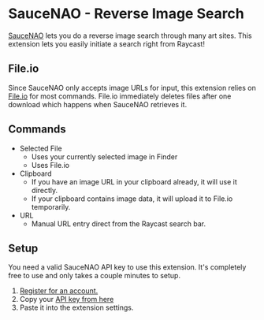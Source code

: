 # SauceNAO - Reverse Image Search

[SauceNAO](https://saucenao.com/) lets you do a reverse image search through many art sites. This extension lets you easily initiate a search right from Raycast!

## File.io

Since SauceNAO only accepts image URLs for input, this extension relies on [File.io](https://www.file.io/) for most commands. File.io immediately deletes files after one download which happens when SauceNAO retrieves it.

## Commands

- Selected File
  - Uses your currently selected image in Finder
  - Uses File.io
- Clipboard
  - If you have an image URL in your clipboard already, it will use it directly.
  - If your clipboard contains image data, it will upload it to File.io temporarily.
- URL
  - Manual URL entry direct from the Raycast search bar.

## Setup

You need a valid SauceNAO API key to use this extension. It's completely free to use and only takes a couple minutes to setup.

1. [Register for an account.](https://saucenao.com/user.php)
2. Copy your [API key from here](https://saucenao.com/user.php?page=search-api)
3. Paste it into the extension settings.
